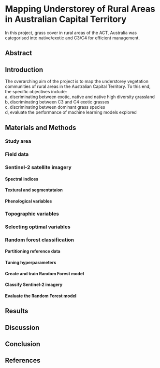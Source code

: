 # Mapping Understorey of Rural Areas in Australian Capital Territory

In this project, grass cover in rural areas of the ACT, Australia was categorised into native/exotic and C3/C4 for efficient management.


## Abstract



## Introduction

The overarching aim of the project is to map the understorey vegetation communities of rural areas in the Australian Capital Territory. To this end, the specific objectives include: <br>
a, discriminating between exotic, native and native high diversity grassland <br>
b, discriminating between C3 and C4 exotic grasses <br>
c, discriminating between dominant grass species <br>
d, evaluate the performance of machine learning models explored


## Materials and Methods


### Study area




### Field data






### Sentinel-2 satellite imagery



#### Spectral indices



#### Textural and segmentataion 




#### Phenological variables



### Topographic variables




### Selecting optimal variables 



### Random forest classification



#### Partitioning reference data



#### Tuning hyperparameters



#### Create and train Random Forest model



#### Classify Sentinel-2 imagery



#### Evaluate the Random Forest model





## Results




## Discussion




## Conclusion




## References
